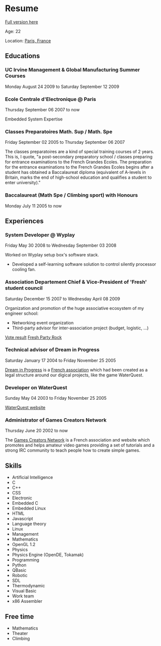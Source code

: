 # Resume

[Full version here](http://www.linkedin.com/pub/gawen-arab/5/ab7/2a8)

Age: 22

Location: [Paris, France](https://maps.google.com/maps?q=Paris%2C+France)

## Educations
### UC Irvine Management & Global Manufacturing Summer Courses
Monday August 24 2009 to Saturday September 12 2009

### Ecole Centrale d'Electronique @ Paris
Thursday September 06 2007 to now

Embedded System Expertise

### Classes Preparatoires Math. Sup / Math. Spe
Friday September 02 2005 to Thursday September 06 2007

The classes preparatoires are a kind of special training courses of 2 years. This is, I quote, "a post-secondary preparatory school / classes preparing for entrance examinations to the French Grandes Ecoles. The preparation for the entrance examinations to the French Grandes Ecoles begins after a student has obtained a Baccalaureat diploma (equivalent of A-levels in Britain, marks the end of high-school education and qualifies a student to enter university)."

### Baccalaureat (Math Spe / Climbing sport) with Honours
Monday July 11 2005 to now

## Experiences
### System Developer @ Wyplay
Friday May 30 2008 to Wednesday September 03 2008

Worked on Wyplay setup box's software stack.
* Developed a self-learning software solution to control silently processor cooling fan.

### Association Departement Chief & Vice-President of 'Fresh' student council
Saturday December 15 2007 to Wednesday April 08 2009

Organization and promotion of the huge associative ecosystem of my engineer school:
* Networking event organization
* Third-party advisor for inter-association project (budget, logistic, ...)

[Vote result](http://jbtv-galerie.ece.fr/2007-2008/R%C3%A9sultats-Des-Elections/15694254_bBgnRP#!i=1176337681&k=TH5z6SC)
[Fresh Party Rock](http://jbtv-galerie.ece.fr/2007-2008/Soir%C3%A9e-Fresh/15694288_wt4jZd#!i=1176339711&k=cV9k5KW)

### Technical advisor of Dream in Progress
Saturday January 17 2004 to Friday November 25 2005

[Dream in Progress](http://web.archive.org/web/20050208074646/http://www.zonealta.net/~GawenA/) is a [French association](http://www.journal-officiel.gouv.fr/association/index.php?ACTION=Rechercher&HI_PAGE=1&HI_COMPTEUR=0&original_method=get&WHAT=dream+in+progress&JTH_ID=&JAN_BD_CP=&JRE_ID=Provence-Alpes-C%F4te-d%27Azur%2FBouches-du-Rhone&JAN_LIEU_DECL=Prefecture%2Fbouchesrh%F4ne&JTY_ID=&JTY_WALDEC=&JTY_SIREN=&JPA_D_D=07%2F02%2F2004&JPA_D_F=07%2F02%2F2004&rechercher.x=37&rechercher.y=10) which had been created as a legal structure around our digical projects, like the game WaterQuest.

### Developer on WaterQuest
Sunday May 04 2003 to Friday November 25 2005

[WaterQuest website](http://web.archive.org/web/20050406163950/http://www.waterquest.fr.st/)

### Administrator of Games Creators Network
Thursday June 20 2002 to now

The [Games Creators Network](http://www.games-creators.org/) is a French association and website which promotes and helps amateur video games providing a set of tutorials and a strong IRC community to teach people how to create simple games.

## Skills
* Artificial Intelligence
* C
* C++
* CSS
* Electronic
* Embedded C
* Embedded Linux
* HTML
* Javascript
* Language theory
* Linux
* Management
* Mathematics
* OpenGL 1.2
* Physics
* Physics Engine (OpenDE, Tokamak)
* Programming
* Python
* QBasic
* Robotic
* SDL
* Thermodynamic
* Visual Basic
* Work team
* x86 Assembler

## Free time
* Mathematics
* Theater
* Climbing

